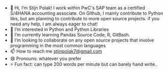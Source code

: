 - 👋 Hi, I’m Stijn Polak! I work within PwC's SAP team as a certified S/4HANA accounting associate.
On Github, I mainly contribute to Python libs, but am planning to contribute to more open source projects. if you need any help, I am always eager to chat!
- 👀 I’m interested in Python and Python Libraries
- 🌱 I’m currently learning Pandas Source Code, R, GitBash.
- 💞️ I’m looking to collaborate on any open source projects that involve programming in the most common languages
- 📫 How to reach me stijnpolak7@gmail.com
- 😄 Pronouns: whatever you prefer
- ⚡ Fun fact: can type 200 words per minute but can barely hand write..

<!---
Stinna1996/Stinna1996 is a ✨ special ✨ repository because its `README.md` (this file) appears on your GitHub profile.
You can click the Preview link to take a look at your changes.
--->
